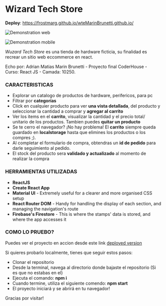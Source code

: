 # Wizard Tech Store

**Deploy**: https://frostmarg.github.io/wteMarinBrunetti.github.io/

![Demonstration web](./src/images/WTSMobile.gif)

![Demonstration mobile](./src/images/WTSMobile.gif)

*Wuzard Tech Store* es una tienda de hardware ficticia, su finalidad es recrear un sitio web eccommerce en react. 

Echo por: Adrian Matias Marin Brunetti - Proyecto final CoderHouse - Curso: React JS - Camada: 10250.

### CARACTERISTICAS

- Explorar un catalogo de productos de hardware, perifericos, para pc
- Filtrar por **categorías**
- Click en cualquier producto para ver **una vista detallada**, del producto y seleccionar la cantidad a comprar y **agregar al carrito**
- Ver los items en el **carrito**, visualizar la cantidad y el precio total/ unitario de los productos. Tambien puedes **quitar un producto** 
- Se te cerro el navegador? ¡No hay problema! El **carrito** siempre queda guardado en **localstorage** hasta que elimines los productos o los compres ;). 
- Al completar el formulario de compra, obtendras un **id de pedido** para darle seguimiento al pedido.
- El stock del producto sera **validado y actualizado** al momento de realizar la compra

### HERRAMIENTAS UTILIZADAS 

- **ReactJS**
- **Create React App**
- **Material UI** - Extremely useful for a clearer and more organised CSS setup
- **React Router DOM** - Handy for handling the display of each section, and managing the navigation's route
- **Firebase's Firestore** - This is where the stamps' data is stored, and where the app accesses it

### COMO LO PRUEBO?

Puedes ver el proyecto en accion desde este link [deployed version](https://frostmarg.github.io/wteMarinBrunetti.github.io/)

Si quieres probarlo localmente, tienes que seguir estos pasos: 

- Clonar el repositorio
- Desde la terminal, navega al directorio donde bajaste el repositorio (Si es que no estabas en el)
- Ejecuta el comando: **npm i**
- Cuando termine, utiliza el siguiente comendo: **npm start**
- El proyecto iniciará y se abrirá en tu navegador!

Gracias por visitar! 
